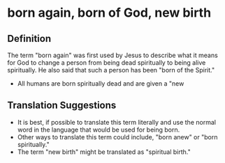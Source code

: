 # born again, born of God, new birth

## Definition

The term "born again" was first used by Jesus to describe what it means for God to change a person from being dead spiritually to being alive spiritually. He also said that such a person has been "born of the Spirit."

* All humans are born spiritually dead and are given a "new


## Translation Suggestions



* It is best, if possible to translate this term literally and use the normal word in the language that would be used for being born.
* Other ways to translate this term could include, "born anew" or "born spiritually."
* The term "new birth" might be translated as "spiritual birth."